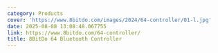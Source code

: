 ```yaml
---
category: Products
cover: 'https://www.8bitdo.com/images/2024/64-controller/01-l.jpg'
date: 2025-08-08 13:08:48.067755
link: https://www.8bitdo.com/64-controller/
title: 8BitDo 64 Bluetooth Controller
---
```

